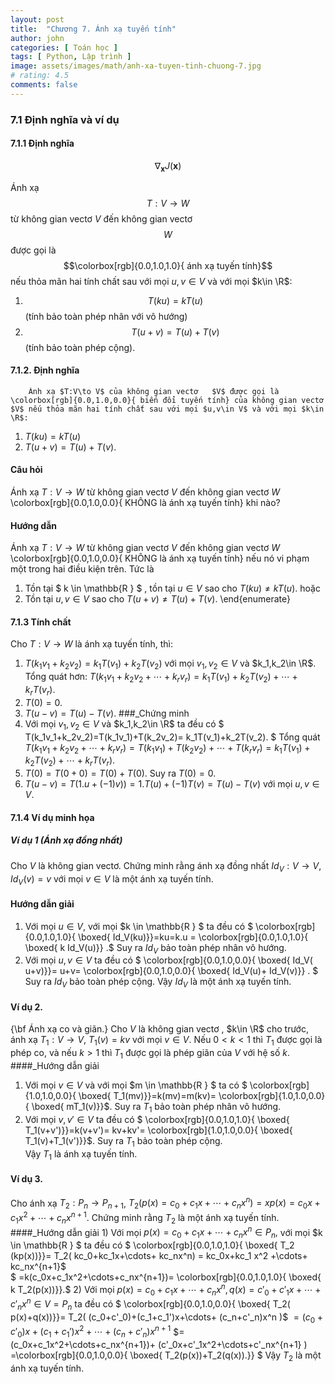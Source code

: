 ```yaml
---
layout: post
title:  "Chương 7. Ánh xạ tuyến tính"
author: john
categories: [ Toán học ]
tags: [ Python, Lập trình ]
image: assets/images/math/anh-xa-tuyen-tinh-chuong-7.jpg
# rating: 4.5
comments: false
---
```


### 7.1 Định nghĩa và ví dụ
#### 7.1.1 Định nghĩa

$$ \nabla_\boldsymbol{x} J(\boldsymbol{x}) $$


Ánh xạ $$T:V\to W$$ từ không gian vectơ   $V$ đến không gian vectơ   $$W$$ được gọi là $$\colorbox[rgb]{0.0,1.0,1.0}{ ánh xạ tuyến tính}$$ nếu thỏa mãn hai tính chất sau với mọi $u,v\in V$ và với mọi $k\in \R$:
1)   $$T(ku)=kT(u)$$ (tính bảo toàn phép nhân với vô hướng)
2)   $$T(u+v)=T(u)+T(v)$$ (tính bảo toàn phép cộng).

#### 7.1.2. Định nghĩa   
		Ánh xạ $T:V\to V$ của không gian vectơ   $V$ được gọi là \colorbox[rgb]{0.0,1.0,0.0}{ biến đổi tuyến tính} của không gian vectơ  $V$ nếu thỏa mãn hai tính chất sau với mọi $u,v\in V$ và với mọi $k\in \R$:
1)   $T(ku)=kT(u)$
2) $T(u+v)=T(u)+T(v)$.
#### Câu hỏi
Ánh xạ $T:V\to W$ từ không gian vectơ   $V$ đến không gian vectơ   $W$  \colorbox[rgb]{0.0,1.0,0.0}{ KHÔNG là ánh xạ tuyến tính} khi nào?
#### Hướng dẫn 
 Ánh xạ $T:V\to W$ từ không gian vectơ   $V$ đến không gian vectơ   $W$  \colorbox[rgb]{0.0,1.0,0.0}{ KHÔNG là ánh xạ tuyến tính}  nếu  nó vi phạm một trong hai điều kiện trên. Tức là 
1)   Tồn tại $ k \in \mathbb{R } $ , tồn tại $u \in V$ sao cho $T(ku)\neq kT(u)$. hoặc
2) 	 Tồn tại $u,v \in V$ sao cho $T(u+v)\neq T(u)+T(v)$. \end{enumerate} 
#### 7.1.3 Tính chất
Cho $T:V\to W$ là ánh xạ tuyến tính, thì:
1)   $T(k_1v_1+k_2v_2)=k_1T(v_1)+k_2T(v_2)$ với mọi $v_1,v_2\in V$ và $k_1,k_2\in \R$.
	Tổng quát hơn: $T(k_1v_1+k_2v_2+\cdots+k_rv_r)=k_1T(v_1)+k_2T(v_2)+\cdots+k_rT(v_r)$. 
2)  $T(0)=0$.
3)  $T(u-v)=T(u)-T(v)$. 
###_Chứng minh
1) Với mọi $v_1,v_2\in V$ và $k_1,k_2\in \R$ ta đều có $   T(k_1v_1+k_2v_2)=T(k_1v_1)+T(k_2v_2)= k_1T(v_1)+k_2T(v_2).   $
Tổng quát $T(k_1v_1+k_2v_2+\cdots+k_rv_r)= T(k_1v_1)+T(k_2v_2)+\cdots+T(k_rv_r)=k_1T(v_1)+k_2T(v_2)+\cdots+k_rT(v_r)$.
2) $T(0)=T(0+0)=T(0)+T(0)$. Suy ra $T(0)=0$.
3) $T(u-v)=T(1.u+(-1)v))=1.T(u)+(-1)T(v)=T(u)-T(v)$ với mọi $u,v \in V$.
#### 7.1.4  Ví dụ minh họa
##### Ví dụ 1   (Ánh xạ đồng nhất)
 Cho $V$ là không gian vectơ. Chứng minh rằng ánh xạ đồng nhất $Id_V:V\to V$, $Id_V(v)=v$ với mọi $v\in V$ là một ánh xạ tuyến tính.
 #### Hướng dẫn giải
1)    Với mọi $u \in V,$ với mọi $k \in \mathbb{R } $ ta đều có $   \colorbox[rgb]{0.0,1.0,1.0}{ \boxed{ Id_V(ku)}}=ku=k.u = \colorbox[rgb]{0.0,1.0,1.0}{ \boxed{ k Id_V(u)}} .$ 	Suy ra $Id_V$ bảo toàn phép nhân vô hướng.
2)  Với mọi $u,v \in V$ ta đều có $   \colorbox[rgb]{0.0,1.0,0.0}{ \boxed{  Id_V( u+v)}}= u+v=  \colorbox[rgb]{0.0,1.0,0.0}{ \boxed{  Id_V(u)+ Id_V(v)}} . $
		Suy ra $Id_V$ bảo toàn phép cộng. 
Vậy  $Id_V$ là một ánh xạ tuyến tính.  
#### Ví dụ 2.   
 {\bf Ánh xạ co và giãn.} Cho $V$ là không gian vectơ  , $k\in \R$ cho trước, ánh xạ $T_1:V\to V$, $T_1(v)=kv$ với mọi $v\in V$. Nếu $0<k<1$ thì $T_1$ được gọi là phép co, và nếu $k>1$ thì $T_1$ được gọi là phép giãn của $V$ với hệ số $k$.
 ####_Hướng dẫn giải
1)   Với mọi $v \in V$ và với mọi $m \in \mathbb{R } $ ta có $ \colorbox[rgb]{1.0,1.0,0.0}{ \boxed{  T_1(mv)}}=k(mv)=m(kv)=  \colorbox[rgb]{1.0,1.0,0.0}{ \boxed{  mT_1(v)}}$. Suy ra $T_1$ bảo toàn phép nhân vô hướng. 
2) Với mọi $v,v' \in V$ ta đều có $ \colorbox[rgb]{0.0,1.0,1.0}{ \boxed{ T_1(v+v')}}=k(v+v')= kv+kv'= \colorbox[rgb]{1.0,1.0,0.0}{ \boxed{  T_1(v)+T_1(v')}}$. Suy ra $T_1$ bảo toàn phép cộng.  
Vậy $T_1$ là ánh xạ tuyến tính.  
#### Ví dụ 3. 
  Cho ánh xạ $T_2:P_n\to P_{n+1}$, $T_2(p(x)=c_0+c_1x+\cdots+c_nx^n)=xp(x)=c_0x+c_1x^2+\cdots+c_nx^{n+1}.$
  Chứng minh rằng  $T_2$ là một ánh xạ tuyến tính.
####_Hướng dẫn giải 
	1)   Với mọi $p(x)= c_0+c_1x+\cdots+c_nx^n \in P_n,$ với mọi $k \in \mathbb{R } $ ta đều có 
$    \colorbox[rgb]{0.0,1.0,1.0}{ \boxed{ T_2 (kp(x))}}= T_2( kc_0+kc_1x+\cdots+ kc_nx^n) = kc_0x+kc_1 x^2 +\cdots+ kc_nx^{n+1}$  
$	=k(c_0x+c_1x^2+\cdots+c_nx^{n+1})= \colorbox[rgb]{0.0,1.0,1.0}{ \boxed{   k T_2(p(x))}}.$ 
2)  Với mọi $p(x)=c_0+c_1x+\cdots+c_nx^n ,q(x)=c'_0+c'_1x+\cdots+c'_nx^n \in V=P_n$ ta đều có
$   \colorbox[rgb]{0.0,1.0,0.0}{ \boxed{  T_2( p(x)+q(x))}}=  T_2( (c_0+c'_0)+(c_1+c_1')x+\cdots+ (c_n+c'_n)x^n )$ $= (c_0+c'_0)x+(c_1+c_1')x^2+\cdots+ (c_n+c'_n)x^{n+1}$ $= (c_0x+c_1x^2+\cdots+c_nx^{n+1})+  (c'_0x+c'_1x^2+\cdots+c'_nx^{n+1} ) =\colorbox[rgb]{0.0,1.0,0.0}{ \boxed{  T_2(p(x))+T_2(q(x)).}}   $ 
		Vậy $T_2$ là một ánh xạ tuyến tính.
		

